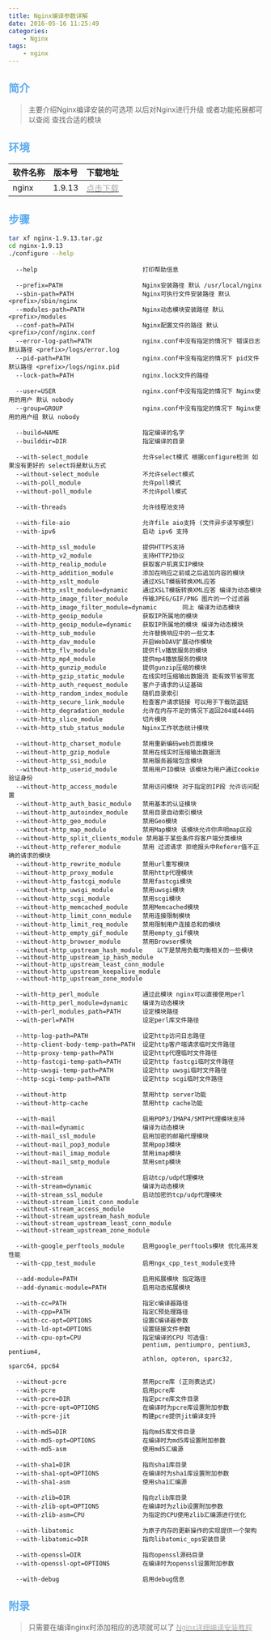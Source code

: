 ```yaml
---
title: Nginx编译参数详解
date: 2016-05-16 11:25:49
categories: 
    - Nginx
tags:
    - nginx
---
```

## <font color='#5CACEE'>简介</font>
> 主要介绍Nginx编译安装的可选项 以后对Nginx进行升级 或者功能拓展都可以查阅 查找合适的模块
<!-- more -->

## <font color='#5CACEE'>环境</font>

|软件名称|版本号|下载地址|
|-|:-:|-:|
|nginx|1.9.13|[<font color='#AAAAAA'>点击下载</font>](http://nginx.org/download/nginx-1.9.13.tar.gz)|

## <font color='#5CACEE'>步骤</font>

```bash
tar xf nginx-1.9.13.tar.gz
cd nginx-1.9.13
./configure --help
```

      --help                             打印帮助信息

      --prefix=PATH                      Nginx安装路径 默认 /usr/local/nginx
      --sbin-path=PATH                   Nginx可执行文件安装路径 默认 <prefix>/sbin/nginx
      --modules-path=PATH                Nginx动态模块安装路径 默认 <prefix>/modules
      --conf-path=PATH                   Nginx配置文件的路径 默认 <prefix>/conf/nginx.conf
      --error-log-path=PATH              nginx.conf中没有指定的情况下 错误日志默认路径 <prefix>/logs/error.log
      --pid-path=PATH                    nginx.conf中没有指定的情况下 pid文件默认路径 <prefix>/logs/nginx.pid
      --lock-path=PATH                   nginx.lock文件的路径

      --user=USER                        nginx.conf中没有指定的情况下 Nginx使用的用户 默认 nobody
      --group=GROUP                      nginx.conf中没有指定的情况下 Nginx使用的用户组 默认 nobody

      --build=NAME                       指定编译的名字
      --builddir=DIR                     指定编译的目录

      --with-select_module               允许select模式 根据configure检测 如果没有更好的 select将是默认方式
      --without-select_module            不允许select模式
      --with-poll_module                 允许poll模式
      --without-poll_module              不允许poll模式

      --with-threads                     允许线程池支持

      --with-file-aio                    允许file aio支持 (文件异步读写模型)
      --with-ipv6                        启动 ipv6 支持

      --with-http_ssl_module             提供HTTPS支持
      --with-http_v2_module              支持HTTP2协议
      --with-http_realip_module          获取客户机真实IP模块 
      --with-http_addition_module        添加在响应之前或之后追加内容的模块
      --with-http_xslt_module            通过XSLT模板转换XML应答
      --with-http_xslt_module=dynamic    通过XSLT模板转换XML应答 编译为动态模块
      --with-http_image_filter_module    传输JPEG/GIF/PNG 图片的一个过滤器
      --with-http_image_filter_module=dynamic       同上 编译为动态模块
      --with-http_geoip_module           获取IP所属地的模块
      --with-http_geoip_module=dynamic   获取IP所属地的模块 编译为动态模块
      --with-http_sub_module             允许替换响应中的一些文本
      --with-http_dav_module             开启WebDAV扩展动作模块
      --with-http_flv_module             提供flv播放服务的模块
      --with-http_mp4_module             提供mp4播放服务的模块
      --with-http_gunzip_module          提供gunzip压缩的模块
      --with-http_gzip_static_module     在线实时压缩输出数据流 能有效节省带宽
      --with-http_auth_request_module    客户子请求的认证基础
      --with-http_random_index_module    随机目录索引
      --with-http_secure_link_module     检查客户请求链接 可以用于下载防盗链
      --with-http_degradation_module     允许在内存不足的情况下返回204或444码
      --with-http_slice_module           切片模块
      --with-http_stub_status_module     Nginx工作状态统计模块

      --without-http_charset_module      禁用重新编码web页面模块
      --without-http_gzip_module         禁用在线实时压缩输出数据流
      --without-http_ssi_module          禁用服务器端包含模块
      --without-http_userid_module       禁用用户ID模块 该模块为用户通过cookie验证身份
      --without-http_access_module       禁用访问模块 对于指定的IP段 允许访问配置
      --without-http_auth_basic_module   禁用基本的认证模块
      --without-http_autoindex_module    禁用目录自动索引模块
      --without-http_geo_module          禁用Geo模块
      --without-http_map_module          禁用Map模块 该模块允许你声明map区段
      --without-http_split_clients_module 禁用基于某些条件将客户端分类模块
      --without-http_referer_module      禁用 过滤请求 拒绝报头中Referer值不正确的请求的模块
      --without-http_rewrite_module      禁用url重写模块
      --without-http_proxy_module        禁用http代理模块
      --without-http_fastcgi_module      禁用fastcgi模块
      --without-http_uwsgi_module        禁用uwsgi模块
      --without-http_scgi_module         禁用scgi模块
      --without-http_memcached_module    禁用Memcached模块
      --without-http_limit_conn_module   禁用连接限制模块
      --without-http_limit_req_module    禁用限制用户连接总和的模块
      --without-http_empty_gif_module    禁用empty_gif模块
      --without-http_browser_module      禁用Browser模块
      --without-http_upstream_hash_module    以下是禁用负载均衡相关的一些模块
      --without-http_upstream_ip_hash_module
      --without-http_upstream_least_conn_module
      --without-http_upstream_keepalive_module
      --without-http_upstream_zone_module

      --with-http_perl_module            通过此模块 nginx可以直接使用perl
      --with-http_perl_module=dynamic    编译为动态模块
      --with-perl_modules_path=PATH      设定模块路径
      --with-perl=PATH                   设定perl库文件路径

      --http-log-path=PATH               设定http访问日志路径
      --http-client-body-temp-path=PATH  设定http客户端请求临时文件路径
      --http-proxy-temp-path=PATH        设定http代理临时文件路径
      --http-fastcgi-temp-path=PATH      设定http fastcgi临时文件路径
      --http-uwsgi-temp-path=PATH        设定http uwsgi临时文件路径
      --http-scgi-temp-path=PATH         设定http scgi临时文件路径

      --without-http                     禁用http server功能
      --without-http-cache               禁用http cache功能

      --with-mail                        启用POP3/IMAP4/SMTP代理模块支持
      --with-mail=dynamic                编译为动态模块
      --with-mail_ssl_module             启用加密的邮箱代理模块
      --without-mail_pop3_module         禁用pop3模块
      --without-mail_imap_module         禁用imap模块
      --without-mail_smtp_module         禁用smtp模块

      --with-stream                      启动tcp/udp代理模块
      --with-stream=dynamic              编译为动态模块
      --with-stream_ssl_module           启动加密的tcp/udp代理模块
      --without-stream_limit_conn_module 
      --without-stream_access_module     
      --without-stream_upstream_hash_module
      --without-stream_upstream_least_conn_module
      --without-stream_upstream_zone_module

      --with-google_perftools_module     启用google_perftools模块 优化高并发性能
      --with-cpp_test_module             启用ngx_cpp_test_module支持

      --add-module=PATH                  启用拓展模块 指定路径
      --add-dynamic-module=PATH          启用动态拓展模块

      --with-cc=PATH                     指定c编译器路径
      --with-cpp=PATH                    指定C预处理路径
      --with-cc-opt=OPTIONS              设置C编译器参数
      --with-ld-opt=OPTIONS              设置链接文件参数
      --with-cpu-opt=CPU                 指定编译的CPU 可选值:
                                         pentium, pentiumpro, pentium3, pentium4,
                                         athlon, opteron, sparc32, sparc64, ppc64

      --without-pcre                     禁用pcre库 (正则表达式)
      --with-pcre                        启用pcre库
      --with-pcre=DIR                    指定pcre库文件目录
      --with-pcre-opt=OPTIONS            在编译时为pcre库设置附加参数
      --with-pcre-jit                    构建pcre提供jit编译支持

      --with-md5=DIR                     指向md5库文件目录
      --with-md5-opt=OPTIONS             在编译时为md5库设置附加参数
      --with-md5-asm                     使用md5汇编源

      --with-sha1=DIR                    指向sha1库目录
      --with-sha1-opt=OPTIONS            在编译时为sha1库设置附加参数
      --with-sha1-asm                    使用sha1汇编源

      --with-zlib=DIR                    指向zlib库目录
      --with-zlib-opt=OPTIONS            在编译时为zlib设置附加参数
      --with-zlib-asm=CPU                为指定的CPU使用zlib汇编源进行优化

      --with-libatomic                   为原子内存的更新操作的实现提供一个架构
      --with-libatomic=DIR               指向libatomic_ops安装目录

      --with-openssl=DIR                 指向openssl源码目录
      --with-openssl-opt=OPTIONS         在编译时为openssl设置附加参数

      --with-debug                       启用debug信息
      
## <font color='#5CACEE'>附录</font>
> 只需要在编译nginx时添加相应的选项就可以了 [<font color='#AAAAAA'>Nginx详细编译安装教程</font>](/2016/03/31/nginx/nginx编译安装)